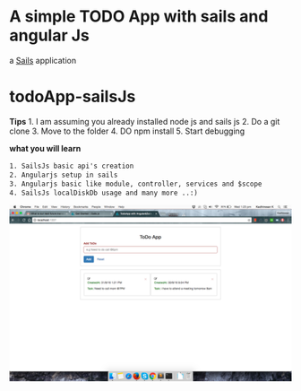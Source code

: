 # A simple TODO App with sails and angular Js

a [Sails](http://sailsjs.org) application
# todoApp-sailsJs

**Tips**
	1. I am assuming you already installed node js and sails js
	2. Do a git clone
	3. Move to the folder
	4. DO npm install
	5. Start debugging

**what you will learn**

	1. SailsJs basic api's creation
	2. Angularjs setup in sails
	3. Angularjs basic like module, controller, services and $scope
	4. SailsJs localDiskDb usage and many more ..:)

![alt tag](https://github.com/kadhiresan/todoApp-sailsJs/blob/master/assets/images/sailsjs-todo-app1.png)
